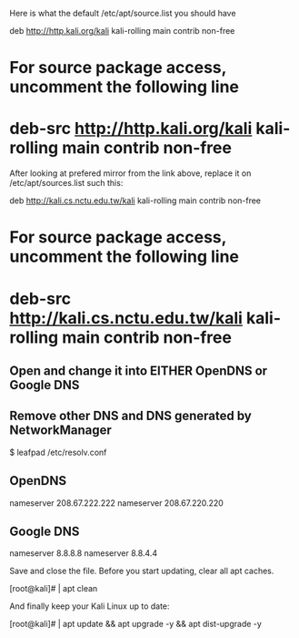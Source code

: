 Here is what the default /etc/apt/source.list you should have

deb http://http.kali.org/kali kali-rolling main contrib non-free
# For source package access, uncomment the following line
# deb-src http://http.kali.org/kali kali-rolling main contrib non-free


After looking at prefered mirror from the link above, replace it on /etc/apt/sources.list such this:

deb http://kali.cs.nctu.edu.tw/kali kali-rolling main contrib non-free
# For source package access, uncomment the following line
# deb-src http://kali.cs.nctu.edu.tw/kali kali-rolling main contrib non-free


## Open and change it into EITHER OpenDNS or Google DNS
## Remove other DNS and DNS generated by NetworkManager
$ leafpad /etc/resolv.conf

## OpenDNS ##
nameserver 208.67.222.222
nameserver 208.67.220.220

## Google DNS ##
nameserver 8.8.8.8
nameserver 8.8.4.4


Save and close the file.
Before you start updating, clear all apt caches.

[root@kali]# | apt clean


And finally keep your Kali Linux up to date:

[root@kali]# | apt update && apt upgrade -y && apt dist-upgrade -y
